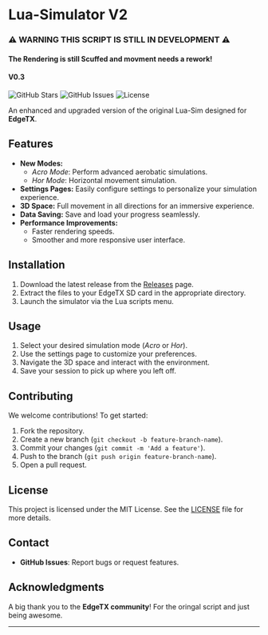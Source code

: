 # Lua-Simulator V2
### ⚠️ WARNING THIS SCRIPT IS STILL IN DEVELOPMENT  ⚠️
#### The Rendering is still Scuffed and movment needs a rework!

#### V0.3
![GitHub Stars](https://img.shields.io/github/stars/c0de-z/Lua-Simulator-V2?style=flat-square)
![GitHub Issues](https://img.shields.io/github/issues/c0de-z/Lua-Simulator-V2?style=flat-square)
![License](https://img.shields.io/github/license/c0de-z/Lua-Simulator-V2)

An enhanced and upgraded version of the original Lua-Sim designed for **EdgeTX**.

## Features

- **New Modes:**
  - *Acro Mode*: Perform advanced aerobatic simulations.
  - *Hor Mode*: Horizontal movement simulation.
- **Settings Pages:** Easily configure settings to personalize your simulation experience.
- **3D Space:** Full movement in all directions for an immersive experience.
- **Data Saving:** Save and load your progress seamlessly.
- **Performance Improvements:**
  - Faster rendering speeds.
  - Smoother and more responsive user interface.

## Installation

1. Download the latest release from the [Releases](https://github.com/yourusername/lua-simulator-v2/releases) page.
2. Extract the files to your EdgeTX SD card in the appropriate directory.
3. Launch the simulator via the Lua scripts menu.

## Usage

1. Select your desired simulation mode (*Acro* or *Hor*).
2. Use the settings page to customize your preferences.
3. Navigate the 3D space and interact with the environment.
4. Save your session to pick up where you left off.

## Contributing

We welcome contributions! To get started:

1. Fork the repository.
2. Create a new branch (`git checkout -b feature-branch-name`).
3. Commit your changes (`git commit -m 'Add a feature'`).
4. Push to the branch (`git push origin feature-branch-name`).
5. Open a pull request.

## License

This project is licensed under the MIT License. See the [LICENSE](LICENSE) file for more details.

## Contact

- **GitHub Issues**: Report bugs or request features.

## Acknowledgments

A big thank you to the **EdgeTX community**! For the oringal script and just being awesome. 

---

